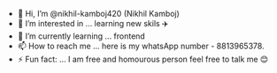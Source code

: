 - 👋 Hi, I’m @nikhil-kamboj420 (Nikhil Kamboj)
- 👀 I’m interested in ... learning new skils ✈️
- 🌱 I’m currently learning ... frontend 
- 📫 How to reach me ... here is my whatsApp number - 8813965378.
- ⚡ Fun fact: ... I am free and homourous person feel free to talk me 😊

<!---
nikhil-kamboj420/nikhil-kamboj420 is a ✨ special ✨ repository because its `README.md` (this file) appears on your GitHub profile.
You can click the Preview link to take a look at your changes.
--->
